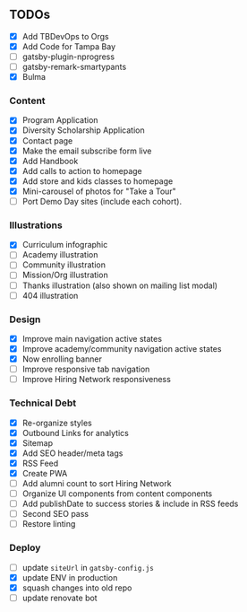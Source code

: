 ## TODOs

- [x] Add TBDevOps to Orgs
- [x] Add Code for Tampa Bay
- [ ] gatsby-plugin-nprogress
- [ ] gatsby-remark-smartypants
- [x] Bulma

### Content

- [x] Program Application
- [x] Diversity Scholarship Application
- [x] Contact page
- [x] Make the email subscribe form live
- [x] Add Handbook
- [x] Add calls to action to homepage
- [x] Add store and kids classes to homepage
- [x] Mini-carousel of photos for "Take a Tour"
- [ ] Port Demo Day sites (include each cohort).

### Illustrations

- [x] Curriculum infographic
- [ ] Academy illustration
- [ ] Community illustration
- [ ] Mission/Org illustration
- [ ] Thanks illustration (also shown on mailing list modal)
- [ ] 404 illustration

### Design

- [x] Improve main navigation active states
- [x] Improve academy/community navigation active states
- [x] Now enrolling banner
- [ ] Improve responsive tab navigation
- [ ] Improve Hiring Network responsiveness

### Technical Debt

- [x] Re-organize styles
- [x] Outbound Links for analytics
- [x] Sitemap
- [x] Add SEO header/meta tags
- [x] RSS Feed
- [x] Create PWA
- [ ] Add alumni count to sort Hiring Network
- [ ] Organize UI components from content components
- [ ] Add publishDate to success stories & include in RSS feeds
- [ ] Second SEO pass
- [ ] Restore linting

### Deploy

- [ ] update `siteUrl` in `gatsby-config.js`
- [x] update ENV in production
- [x] squash changes into old repo
- [ ] update renovate bot
